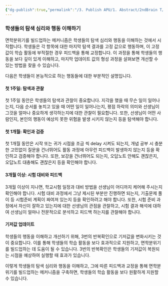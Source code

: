 ```yaml
---
{"dg-publish":true,"permalink":"/3. Publish APU/1. Abstract/2ndBrain T/면학 분위기 만들기/","noteIcon":"","created":"","updated":""}
---
```


### 학생들의 탐색 심리와 행동 이해하기

면학분위기를 빌드업하는 메커니즘은 학생들의 탐색 심리와 행동을 이해하는 것에서 시작합니다. 학생들은 각 항목에 대한 마지막 탐색 결과를 고정 값으로 행동하며, 이 고정 값이 학습 활동에 부적절한 경우 피드백을 통해 교정합니다. 이 과정을 통해 학생들의 행동을 보다 깊이 있게 이해하고, 마지막 업데이트 값의 형성 과정을 살펴보면 개선할 수 있는 방법을 찾을 수 있습니다.

다음은 학생들이 본능적으로 하는 행동들에 대한 부분적인 설명입니다. 

#### 첫 1주일: 탐색과 관찰

첫 1주일 동안은 학생들의 탐색과 관찰이 중요합니다. 지각을 했을 때 무슨 일이 일어나는지, 다음 순서를 놓치고 있을 때 어떤 일이 일어나는지, 평점 하락의 의미와 선생님이 그것을 얼마나 중요하게 생각하는지에 대한 관찰이 필요합니다. 또한, 선생님이 어떤 사람인지, 본인의 행동이 예상치 못한 위험을 발생 시키지 않는지 등을 탐색해야 합니다.

#### 첫 1개월: 확인과 검증

첫 1개월 동안은 시작 또는 귀가 시점을 조금 씩 delay 시켜도 되는지, 개념 공부 시 충분한 고민없이 질문을 건너뛰어도 활동 과정에 아무런 피드백이 발생하지 않는지 등을 확인하고 검증해야 합니다. 또한, 보강을 건너뛰어도 되는지, 오답노트 안해도 괜찮은지, 오답노트 대충해도 괜찮은지 등을 확인해야 합니다.

#### 3개월 이상: 시험 대비와 피드백

3개월 이상이 지나면, 학교시험 일정과 대비 방법을 선생님이 어디까지 케어해 주시는지 확인해야 합니다. 시험 대비 과정에서 그냥 제시된 부분만 진행하면 되는지, 기출문제 풀이 등 시험준비 계획이 짜여져 있는지 등을 확인하려고 해야 합니다. 또한, 시험 준비 과정에서 자신이 잘하고 있는지에 대한 선생님의 관점을 관찰하고, 시험 결과 해석에 대하여 선생님이 얼마나 전문적으로 분석하고 피드백 하는지를 관찰해야 합니다.

#### 기저값 업데이트

학생들의 행동을 이해하고 개선하기 위해, 3번의 반복확인으로 기저값을 변화시키는 것이 중요합니다. 이를 통해 학생들의 학습 활동을 보다 효과적으로 지원하고, 면학분위기를 빌드업하는 데 도움이 될 수 있습니다. 3번의 반복확인은 학생들의 기저값이 복원되는 시점을 예상하여 실행할 때 효과가 있습니다.

이렇게 학생들의 탐색 심리와 행동을 이해하고, 그에 따른 피드백과 교정을 통해 면학분위기를 빌드업하는 메커니즘을 구축하면, 학생들의 학습 활동을 보다 원활하게 지원할 수 있습니다.